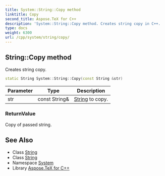 ```yaml
---
title: System::String::Copy method
linktitle: Copy
second_title: Aspose.TeX for C++
description: 'System::String::Copy method. Creates string copy in C++.'
type: docs
weight: 6300
url: /cpp/system/string/copy/
---
```

## String::Copy method


Creates string copy.

```cpp
static String System::String::Copy(const String &str)
```


| Parameter | Type | Description |
| --- | --- | --- |
| str | const String\& | [String](../) to copy. |

### ReturnValue

Copy of passed string.

## See Also

* Class [String](../)
* Class [String](../)
* Namespace [System](../../)
* Library [Aspose.TeX for C++](../../../)
